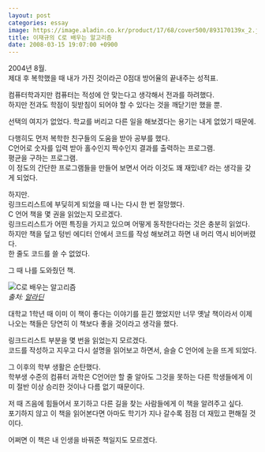 ```yaml
---
layout: post
categories: essay
image: https://image.aladin.co.kr/product/17/68/cover500/893170139x_2.jpg
title: 이재규의 C로 배우는 알고리즘
date: 2008-03-15 19:07:00 +0900
---
```


2004년 8월.  
제대 후 복학했을 때 내가 가진 것이라곤 0점대 방어율의 끝내주는 성적표.

컴퓨터학과지만 컴퓨터는 적성에 안 맞는다고 생각해서 전과를 하려했다.  
하지만 전과도 학점이 뒷받침이 되어야 할 수 있다는 것을 깨닫기만 했을 뿐.

선택의 여지가 없었다. 학교를 버리고 다른 일을 해보겠다는 용기는 내게 없었기 때문에.

다행히도 먼저 복학한 친구들의 도움을 받아 공부를 했다.  
C언어로 숫자를 입력 받아 홀수인지 짝수인지 결과를 출력하는 프로그램.  
평균을 구하는 프로그램.  
이 정도의 간단한 프로그램들을 만들어 보면서 어라 이것도 꽤 재밌네? 라는 생각을 갖게 되었다.

하지만.  
링크드리스트에 부딪히게 되었을 때 나는 다시 한 번 절망했다.  
C 언어 책을 몇 권을 읽었는지 모르겠다.  
링크드리스트가 어떤 특징을 가지고 있으며 어떻게 동작한다라는 것은 충분히 읽었다.  
하지만 책을 덮고 텅빈 에디터 안에서 코드를 작성 해보려고 하면 내 머리 역시 비어버렸다.  
한 줄도 코드를 쓸 수 없었다.

그 때 나를 도와줬던 책.  

![C로 배우는 알고리즘](https://image.aladin.co.kr/product/17/68/cover500/893170139x_2.jpg)  
*출처: [알라딘](https://www.aladin.co.kr/shop/wproduct.aspx?ISBN=893170139x&ttbkey=ttbcrazytazo1459001&COPYPaper=1)*

대학교 1학년 때 이미 이 책이 좋다는 이야기를 듣긴 했었지만 너무 옛날 책이라서 이제 나오는 책들은 당연히 이 책보다 좋을 것이라고 생각을 했다.

링크드리스트 부분을 몇 번을 읽었는지 모르겠다.  
코드를 작성하고 지우고 다시 설명을 읽어보고 하면서, 슬슬 C 언어에 눈을 뜨게 되었다.

그 이후의 학부 생활은 순탄했다.  
학부생 수준의 컴퓨터 과학은 C언어만 할 줄 알아도 그것을 못하는 다른 학생들에게 이미 절반 이상 승리한 것이나 다름 없기 때문이다.

저 때 즈음에 힘들어서 포기하고 다른 길을 찾는 사람들에게 이 책을 알려주고 싶다.     
포기하지 않고 이 책을 읽어본다면 아마도 학기가 지나 갈수록 점점 더 재밌고 편해질 것이다.

어쩌면 이 책은 내 인생을 바꿔준 책일지도 모르겠다.